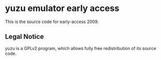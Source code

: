 yuzu emulator early access
=============

This is the source code for early-access 2009.

## Legal Notice

yuzu is a GPLv2 program, which allows fully free redistribution of its source code.